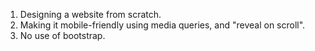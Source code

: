 1. Designing a website from scratch. 
2. Making it mobile-friendly using media queries, and "reveal on scroll".
3. No use of bootstrap.